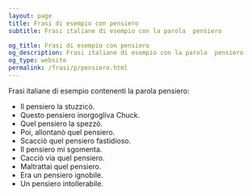 ```yaml
---
layout: page
title: Frasi di esempio con pensiero 
subtitle: Frasi italiane di esempio con la parola  pensiero

og_title: Frasi di esempio con pensiero 
og_description: Frasi italiane di esempio con la parola  pensiero
og_type: website
permalink: /frasi/p/pensiero.html
---
```


Frasi italiane di esempio contenenti la parola pensiero:


- Il pensiero la stuzzicò.
- Questo pensiero inorgogliva Chuck.
- Quel pensiero la spezzò.
- Poi, allontanò quel pensiero.
- Scacciò quel pensiero fastidioso.
- Il pensiero mi sgomenta.
- Cacciò via quel pensiero.
- Maltrattai quel pensiero.
- Era un pensiero ignobile.
- Un pensiero intollerabile.
